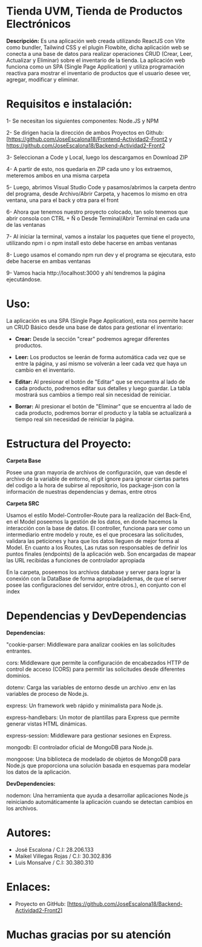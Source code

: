 # **Tienda UVM, Tienda de Productos Electrónicos**

**Descripción:**
Es una aplicación web creada utilizando ReactJS con Vite como bundler, Tailwind CSS y el plugin Flowbite, dicha aplicación web se conecta a una base de datos para realizar operaciones CRUD (Crear, Leer, Actualizar y Eliminar) sobre el inventario de la tienda. La aplicación web funciona como un SPA (Single Page Application) y utiliza programación reactiva para mostrar el inventario de productos que el usuario desee ver, agregar, modificar y eliminar.

# **Requisitos e instalación:**

1- Se necesitan los siguientes componentes: Node.JS y NPM

2- Se dirigen hacia la dirección de ambos Proyectos en Github: [https://github.com/JoseEscalona18/Frontend-Actividad2-Front2 y https://github.com/JoseEscalona18/Backend-Actividad2-Front2

3- Seleccionan a Code y Local, luego los descargamos en Download ZIP

4- A partir de esto, nos quedaria en ZIP cada uno y los extraemos, meteremos ambos en una misma carpeta

5- Luego, abrimos Visual Studio Code y pasamos/abrimos la carpeta dentro del programa, desde Archivo/Abrir Carpeta, y hacemos lo mismo en otra ventana, una para el back y otra para el front

6- Ahora que tenemos nuestro proyecto colocado, tan solo tenemos que abrir consola con CTRL + Ñ o Desde Terminal/Abrir Terminal en cada una de las ventanas

7- Al iniciar la terminal, vamos a instalar los paquetes que tiene el proyecto, utilizando npm i o npm install esto debe hacerse en ambas ventanas
 
8- Luego usamos el comando npm run dev y el programa se ejecutara, esto debe hacerse en ambas ventanas

9- Vamos hacia http://localhost:3000 y ahí tendremos la página ejecutándose.

# **Uso:**

La aplicación es una SPA (Single Page Application), esta nos permite hacer un CRUD Básico desde una base de datos para gestionar el inventario:

- **Crear:** Desde la sección "crear" podremos agregar diferentes productos.

- **Leer:** Los productos se leerán de forma automática cada vez que se entre la página, y así mismo se volverán a leer cada vez que haya un cambio en el inventario.

- **Editar:** Al presionar el botón de "Editar" que se encuentra al lado de cada producto, podremos editar sus detalles y luego guardar. La tabla mostrará sus cambios a tiempo real sin necesidad de reiniciar.

- **Borrar:** Al presionar el botón de "Eliminar" que se encuentra al lado de cada producto, podremos borrar el producto y la tabla se actualizará a tiempo real sin necesidad de reiniciar la página.

# **Estructura del Proyecto:**

**Carpeta Base**

Posee una gran mayoria de archivos de configuración, que van desde el archivo de la variable de entorno, el git ignore para ignorar ciertas partes del codigo a la hora de subirse al repositorio, los package-json con la información de nuestras dependencias y demas, entre otros

**Carpeta SRC**

Usamos el estilo Model-Controller-Route para la realización del Back-End, en el Model poseemos la gestión de los datos, en donde hacemos la interacción con la base de datos. El controller, funciona para ser como un intermediario entre modelo y route, es el que procesara las solicitudes, validara las peticiones y hara que los datos lleguen de mejor forma al Model. En cuanto a los Routes, Las rutas son responsables de definir los puntos finales (endpoints) de la aplicación web. Son encargadas de mapear las URL recibidas a funciones de controlador apropiada

En la carpeta, poseemos los archivos database y server para lograr la conexión con la DataBase de forma apropiada(ademas, de que el server posee las configuraciones del servidor, entre otros.), en conjunto con el index

# **Dependencias y DevDependencias**

**Dependencias:**

"cookie-parser: Middleware para analizar cookies en las solicitudes entrantes.

cors: Middleware que permite la configuración de encabezados HTTP de control de acceso (CORS) para permitir las solicitudes desde diferentes dominios.

dotenv: Carga las variables de entorno desde un archivo .env en las variables de proceso de Node.js.

express: Un framework web rápido y minimalista para Node.js.

express-handlebars: Un motor de plantillas para Express que permite generar vistas HTML dinámicas.

express-session: Middleware para gestionar sesiones en Express.

mongodb: El controlador oficial de MongoDB para Node.js.

mongoose: Una biblioteca de modelado de objetos de MongoDB para Node.js que proporciona una solución basada en esquemas para modelar los datos de la aplicación.

**DevDependencies:**

nodemon: Una herramienta que ayuda a desarrollar aplicaciones Node.js reiniciando automáticamente la aplicación cuando se detectan cambios en los archivos.

# **Autores:**

- José Escalona / C.I: 28.206.133
- Maikel Villegas Rojas / C.I: 30.302.836
- Luis Monsalve / C.I: 30.380.310

# **Enlaces:**

- Proyecto en GitHub: [https://github.com/JoseEscalona18/Backend-Actividad2-Front2]

# **Muchas gracias por su atención**
